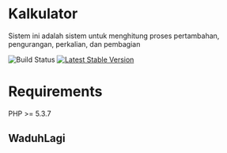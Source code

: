 # Kalkulator
Sistem ini adalah sistem untuk menghitung proses pertambahan, pengurangan, perkalian, dan pembagian

![Build Status](https://api.travis-ci.org/freeman-lab/pixel-grid.svg?branch=master&status=passed)
[![Latest Stable Version](https://poser.pugx.org/antkaz/intercom-bot/v)](//packagist.org/packages/antkaz/intercom-bot)


# Requirements
PHP >= 5.3.7

## WaduhLagi
